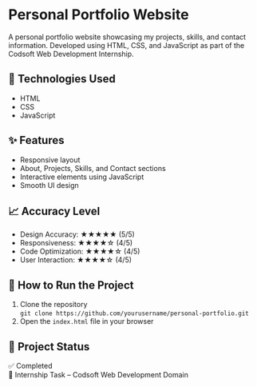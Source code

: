 # Personal Portfolio Website

A personal portfolio website showcasing my projects, skills, and contact information. Developed using HTML, CSS, and JavaScript as part of the Codsoft Web Development Internship.

## 🔧 Technologies Used
- HTML
- CSS
- JavaScript

## ✨ Features
- Responsive layout
- About, Projects, Skills, and Contact sections
- Interactive elements using JavaScript
- Smooth UI design

## 📈 Accuracy Level
- Design Accuracy: ★★★★★ (5/5)
- Responsiveness: ★★★★☆ (4/5)
- Code Optimization: ★★★★☆ (4/5)
- User Interaction: ★★★★☆ (4/5)

## 🚀 How to Run the Project
1. Clone the repository  
   `git clone https://github.com/yourusername/personal-portfolio.git`
2. Open the `index.html` file in your browser

## 📌 Project Status
✅ Completed  
📁 Internship Task – Codsoft Web Development Domain


